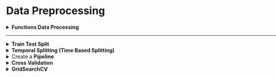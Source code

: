 # Data Preprocessing

<div style='width:1000px;margin:auto'>

<details><summary> <b>Functions Data Processing</b> </summary>
<p>
<p><a href="file:///media/mosaab/Volume/Personal/Development/Courses%20Docs/Kaggle's%20Notebooks/5_Cargo%20Rican%20HouseHold/2_Featuretools%20for%20Good.html"><b>Notebook</b></a> </p>

<ol>
<li>Remove any <b>duplicated</b> columns.</li>

<li>Replace <b>infinite</b> values with <b>np.nan</b></li>

<li>Remove columns with a <b>missing percentage </b>above the <em>missing_threshold</em></li>

<li>Remove columns with only a <b>single unique value.</b></li>

<li>Remove one out of every pair of columns with a <b>correlation</b> threshold above the correlation_threshold</li>

<li>Extract the <b>training</b> and <b>testing</b> data along with <b>labels</b> and <b>ids</b> (needed for making submissions)</li>
</ol>

~~~python
def post_process(feature_matrix, missing_threshold=.95, correlation_threshold=.95):
    # Remove duplicated features.
    start_features  = feature_matrix.shape[1]
    feature_matrix = feature_matrix.loc[:, ~feature_matrix.columns.duplicated()]
    n_duplicated   = start_features - feature_matrix.shape[1]
    print(f'~> There were {bg(n_duplicated)} duplicated features.')
    
    feature_matrix = feature_matrix.replace({np.inf: np.nan, -np.inf: np.nan}).reset_index()
    
    # Extract the Id and Target Columns.
    ids    = list(feature_matrix.pop('idhogar'))
    labels = list(feature_matrix.pop('Target'))
    
    # Drop any columns drived from column 'Target'
    drop_cols = []
    for col in feature_matrix:
        if col == 'Target':
            pass
        elif 'Target' in col:
            drop_cols.append(col)
    
    feature_matrix = feature_matrix[[x for x in feature_matrix if x not in drop_cols]]
    
    # One-Hot Encoding (if necessery)
    feature_matrix  = pd.get_dummies(feature_matrix, drop_first=True)
    n_start_feature = feature_matrix.shape[1]
    print(f'~> Original Shape: {bg(n_start_feature)}.')
    
    
    # Find the missing values
    missing             = pd.DataFrame(feature_matrix.isnull().sum())
    missing['fraction'] = missing[0] / feature_matrix.shape[0]
    missing.sort_values('fraction', ascending=False, inplace=True)
    
    # Missing Above threshold
    missing_cols   = list(missing[missing['fraction'] > missing_threshold].index)
    n_missing_cols = len(missing_cols)
    
    # Remove missing columns
    feature_matrix = feature_matrix[[col for col in feature_matrix if col not in missing_cols]]
    print(f'~> There were {bg(n_missing_cols)} missing columns above threshold = {colored(missing_threshold, "green")}.')
    
    unique_counts        = pd.DataFrame(feature_matrix.nunique()).sort_values(0, ascending=False)
    zero_variance_cols   = list(unique_counts[unique_counts[0] == 1].index)
    n_zero_variance_cols = len(zero_variance_cols)
    
    # Remove zero variance columns
    feature_matrix = feature_matrix[[col for col in feature_matrix if col not in zero_variance_cols]]
    print(f'~> There were {bg(n_zero_variance_cols)} columns with zero variance.')
    
    # Correlations.
    corr_matrix = feature_matrix.corr().abs()
    upper       = corr_matrix.where(np.triu(np.ones(corr_matrix.shape), k=1).astype(np.bool))
    to_drop     = [column for column in upper.columns if any(upper[column] > correlation_threshold)]
    
    n_collinear = len(to_drop)
    
    feature_matrix = feature_matrix[[x for x in feature_matrix if x not in to_drop]]
    print(f'~> There were {bg(n_collinear)} highly correlated columns above threshold = {colored(correlation_threshold, "green")}.')
    
    # Total number of columns removed.
    total_removed = n_collinear + n_duplicated + n_missing_cols + n_zero_variance_cols
    print(f'~> Total Number columns removed = {bg(total_removed)}.')
    print(f'~> Shape after removing: {bg(feature_matrix.shape, "s")}.')
    
    # Add the ids and target
    feature_matrix['idhogar'] = ids
    feature_matrix['Target']  = labels
    
    # Extract traing and test datasets.
    train = feature_matrix[feature_matrix.Target.notnull()]
    test  = feature_matrix[feature_matrix.Target.isnull()]
    
    # Subset to houses with a head of household
    train = train[train['idhogar'].isin(list(train_valid['idhogar']))]
    test = test[test['idhogar'].isin(list(test_valid['idhogar']))]
    
    train_labels = np.array(train.pop('Target')).reshape((-1,))
    test_ids     = list(test.pop('idhogar'))
    
    train, test = train.align(test, join='inner', axis=1)
    
    assert (len(train_labels) == train.shape[0]), 'Labels must be the same length as number of training.'
    assert (len(test_ids) == test.shape[0]), 'Test ids must equal the number of test observations.'
    
    return train, train_labels, test, test_ids
~~~

</p>
</details>

<hr>

<details><summary> <b>Train Test Split</b> </summary>
<p style="margin: 0">
<p>1) <a href="file:///media/mosaab/Volume/Personal/Development/Courses%20Docs/Data%20Science/10_%20K-Nearest%20Neighbors/1_step-by-step-diabetes-classification-knn-detailed.html#Test-Train-Split-and-Cross-Validation-methods">Explanation for <b>Train<em>Test</em>Split</b></a> <br>
2) <a href="file:///media/mosaab/Volume/Personal/Development/Courses%20Docs/Data%20Science/10_%20K-Nearest%20Neighbors/2_KNN%20-%20Full%20Pipeline.html#Train-Test-Split">Train Test Split notebook</a></p>
~~~
from sklearn.model_selection import train_test_split
X_train, X_test, y_train, y_test = train_test_split(
    df_feat, y, test_size=0.4, random_state=42)
~~~
</p>
</details>

<details><summary> <b>Temporal Splitting (Time Based  Splitting)</b> </summary>
<p>
~~~python
split_train = int(len(data) * .8)
split_test  = int(len(data) * .2)

X_train = data[:split_train]
y_train = data[:split_train]['Target']

X_test = data[-split_test:]
y_test = data[-split_test:]['Target']
~~~
</p>
</details>

<details><summary> <b>Make Scorer</b> </summary>
<p>
<p><a href="file:///media/mosaab/Volume/Personal/Development/Courses%20Docs/Sklearn/sklearn.metrics.make_scorer.html#sklearn-metrics-make-scorer"><b>Sklearn Docs</b></a> </p>
~~~python
from sklearn.metrics import f1_score, make_scorer

scorer = make_scorer(f1_score, greater_is_better=True, average='macro')

~~~
</p>
</details>

<details><summary> Create a <b>Pipeline</b> </summary>
<p>
<p><a href="file:///media/mosaab/Volume/Personal/Development/Courses%20Docs/Kaggle's%20Notebooks/5_Cargo%20Rican%20HouseHold/1_Costa%20Rican%20Household%20Poverty%20Level%20Prediction.html"><b>Notebook</b></a> </p>
~~~python
from sklearn.preprocessing import Imputer, MinMaxScaler
from sklearn.pipeline import Pipeline

pipeline = Pipeline([('imputer', Imputer(strategy='meadian')),
                     ('scaler', MinMaxScaler())])

# Fit and transform the training data
train_set = pipeline.fit_transform(train_set)
test_st   = pipeline.transform(test_set)
~~~
</p>
</details>

<details><summary> <b>K-Fold CV</b> </summary><p>
```
# Using Custom Stratified K-folds
def Stratified_kfolds(alg, X, y):
    score_valid = 0
    skf = StratifiedKFold(n_splits=2, shuffle=True, random_state=33)
    
    for train_idx, valid_idx in skf.split(X, y):
        X_train, X_valid = X.iloc[train_idx], X.iloc[valid_idx]
        y_train, y_valid = y.iloc[train_idx], y.iloc[valid_idx]

        # One-Hot Encoding
        ohe_enc_keyword  = CountVectorizer()
#         ohe_enc_location = CountVectorizer()
        ohe_enc_text     = CountVectorizer(max_df=.9, min_df=3)

        # Transform Train data
        keyword_train    = ohe_enc_keyword.fit_transform(X_train['keyword'])
#         location_train   = ohe_enc_location.fit_transform(X_train['location'])
        text_train       = ohe_enc_text.fit_transform(X_train['text'])

        # Transform Validation data.
        keyword_valid    = ohe_enc_keyword.transform(X_valid['keyword'])
#         location_valid   = ohe_enc_location.transform(X_valid['location'])
        text_valid       = ohe_enc_text.transform(X_valid['text'])

        ## Merge Training data.
        X_train = hstack((keyword_train, text_train)).tocsr()

        ## Merge Validation data
        X_valid = hstack((keyword_valid, text_valid)).tocsr()

        # ML Models.
        alg.fit(X_train.todense(), y_train)
        y_pred_valid = alg.predict(X_valid.todense())
        score_valid  += f1_score(y_valid, y_pred_valid)
        
    return score_valid/skf.n_splits
```

</p></details>

<details><summary> <b>Cross_val_score</b> </summary>
<p>
~~~python
model = RF(n_estimators=100, n_jobs=-1)

# 10 Fold cross validation
cv_results = cross_val_score(model, train_set, train_labels, cv=10, scoring=scorer)

print(f'~> 10 Fold Cross Validation F1 Score = {bg(round(cv_results.mean(), 4), "s")} with std = {bg(round(cv_results.std(), 4), "s")}')
~~~
</p>
</details>

<details><summary><b>Cross Validation</b></summary>
<p style="margin: 0">
<p>1) <a href="file:///media/mosaab/Volume/Personal/Development/Courses%20Docs/Data%20Science/10_%20K-Nearest%20Neighbors/1_step-by-step-diabetes-classification-knn-detailed.html#Test-Train-Split-and-Cross-Validation-methods">Explanation for <b>Cross Validation</b></a> </p>
</p>
</details>

<details><summary> <b>GridSearchCV</b> </summary>
<p style="margin: 0">
<p>1) <a href="file:///media/mosaab/Volume/Personal/Development/Courses%20Docs/Data%20Science/10_%20K-Nearest%20Neighbors/1_step-by-step-diabetes-classification-knn-detailed.html#Hyper-Parameter-optimization">Explanation of <b>GridSearch</b>.</a> <br>
2) <a href="file:///media/mosaab/Volume/Personal/Development/Courses%20Docs/Data%20Science/10_%20K-Nearest%20Neighbors/2_KNN%20-%20Full%20Pipeline.html#Hyperparameter-Tunning-&amp;-Cross-Validation">Hyperparameter Tunning &amp; Cross validation</a> </p>
~~~
# Load the model
from sklearn.model_selection import GridSearchCV

# Select the range of parameters
param_grid = {'n_neighbors': np.arange(1, 50)}

# Activate the GridSearchCV
knn = KNeighborsClassifier()
knn_cv = GridSearchCV(knn, param_grid, cv=5)
knn_cv.fit(X, y)

# Calculate the Training score
print('The Best Score for training =', knn_cv.best_score_*100,'%')

# See the Best K value
print('The Best parameters (K) =', knn_cv.best_params_['n_neighbors'])
~~~
</p>
</details>

<details><summary> <b>Randomized Search</b> </summary><p>

</p></details> 

<hr>

<details><summary><b style='font-size:20px'>Bayesian Optimization</b> </summary><p><ul>

<details><summary> <b>LinearSVC</b> </summary><p>
```
def svc_cv(C, data, targets):
    alg   = LinearSVC(C=C, random_state=33, penalty='l2')
    score = Stratified_kfolds(alg, data, targets)
    return score

def optimize_svc(data, targets):
    def svc_crossval(expC):
        C = 10 ** expC
        return svc_cv(C=C, data=data, targets=targets)
    
    optimizer = BayesianOptimization(
        f=svc_crossval,
        pbounds={'expC': (-6, 5)},
        random_state=33,
        verbose=2,

    )
    optimizer.maximize(n_iter=30, init_points=5)
    
    print(f"~> Final Result: {optimizer.max}")
    
# Optimize
optimize_svc(X, y)
```
</p></details>

<details><summary> <b>RidgeClassifier</b> </summary><p>
```
# Define Ridge CV
def ridge_cv(alpha, data, targets):
    alg = RidgeClassifier(alpha=alpha, random_state=33)
    score = Stratified_kfolds(alg, data, targets)
    return score
    
# Optimization Strategy
def optimize_ridge(data, targets):
    def ridge_crossval(expAlpha):
        alpha = 10 ** expAlpha
        return ridge_cv(alpha=alpha, data=data, targets=targets)
    
    optimizer = BayesianOptimization(
        f=ridge_crossval,
        pbounds={'expAlpha': (-7, 5)},
        random_state=33,
        verbose=2
    )
    optimizer.maximize(n_iter=20, init_points=5)
    
    print(f"~> Best parameters: {optimizer.max}")
    
# Run the optimization
optimize_ridge(X, y)
```
</p></details>

<details><summary> <b>Multi-nomial Naive Bayes</b> </summary><p>
```
# CV Strategy
def nb_cv(alpha, data, targets):
    alg = MultinomialNB(alpha=alpha)
    return Stratified_kfolds(alg, data, targets)
    
def nb_crossval(expAlpha):
    alpha = 10**expAlpha
    return nb_cv(alpha=alpha, data=X, targets=y)

optimizer = BayesianOptimization(
    f=nb_crossval,
    pbounds={'expAlpha': (-6, 5)},
    random_state=33,
    verbose=2
)

# Optimize
optimizer.maximize(
    n_iter=30,
    init_points=5
)

print(f"~> Best Result: {optimizer.max}")
```
</p></details>

<details><summary> <b>Gaussian Naive Bayes</b> </summary><p>
```
# CV Strategy
def nb2_cv(alpha, data, targets):
    alg = GaussianNB(var_smoothing=alpha)
    return Stratified_kfolds(alg, data, targets)

def nb2_crossval(expAlpha):
    alpha = 10**expAlpha
    return nb2_cv(alpha=alpha, data=X, targets=y)

optimizer = BayesianOptimization(
    f=nb2_crossval,
    pbounds={'expAlpha': (-9, 5)},
    random_state=33,
    verbose=2
)
# Optimize
optimizer.maximize(
    n_iter=30,
    init_points=5
)

print(f"~> Best Result: {optimizer.max}")
```
</p></details>

<details><summary> <b>XGBoostClassifier</b> </summary><p>
```
# Importing
from sklearn.model_selection import cross_val_score
from bayes_opt import BayesianOptimization

def xgboost_cv(max_depth,
               learning_rate,
               n_estimators,
               gamma,
               min_child_weight,
               max_delta_step,
               subsample,
               colsample_bytree,
               silent=True,
               nthread=-1):
    return cross_val_score(xgb.XGBClassifier(max_depth=int(max_depth),
                                             learning_rate=learning_rate,
                                             n_estimators=int(n_estimators),
                                             silent=silent,
                                             nthread=nthread,
                                             gamma=gamma,
                                             min_child_weight=min_child_weight,
                                             max_delta_step=max_delta_step,
                                             subsample=subsample,
                                             colsample_bytree=colsample_bytree),
                          X_train,
                          y_train,
                          scoring="f1",
                          cv=3).mean()

# Define Bayesian Optimization
optimizer = BayesianOptimization(xgboost_cv,
                                 {'max_depth': (5, 10),
                                  'learning_rate': (0.01, 0.3),
                                  'n_estimators': (50, 1000),
                                  'gamma': (1., 0.01),
                                  'min_child_weight': (2, 10),
                                  'max_delta_step': (0, 0.1),
                                  'subsample': (0.7, 0.8),
                                  'colsample_bytree' :(0.5, 0.99)
                                  })
# Run the optimization
optimizer.maximize(n_iter=20,
                   init_points=5)

print(optimizer.max)

# Check the score of the tunned model
params                 = optimizer.max['params']
params['max_depth']    = int(params['max_depth'])
params['n_estimators'] = int(params['n_estimators'])

alg = xgb.XGBClassifier(**params)
alg.fit(X_train, y_train)

y_pred_train = alg.predict(X_train)
y_pred_valid = alg.predict(X_valid)

print(f"F1_score on train data: {bg(f1_score(y_train, y_pred_train))}")
print(f"F1_score on Valid data: {bg(f1_score(y_valid, y_pred_valid))}")
```
</p></details>

<details><summary> <b>Stacking</b> </summary><p>
```
from mlxtend.classifier import StackingClassifier

def stacking1_cv(C, data, targets):
    lr    = LogisticRegression(C=C, penalty='l2', n_jobs=-1)
    sclf  = StackingClassifier(classifiers=[alg1, alg2, alg3], meta_classifier=lr)
    return  Stratified_kfolds(sclf, data, targets)
    
def stacking1_crossval(expC):
    C = 10 ** expC
    return stacking1_cv(C=C, data=X, targets=y)

optimizer = BayesianOptimization(
    f=stacking1_crossval,
    pbounds={'expC': (-9, 5)},
    random_state=33,
    verbose=2,

)
optimizer.maximize(n_iter=10, init_points=10)

print(f"~> Final Result: {optimizer.max}")
```
</p></details>

<details><summary> <b>LightGBM</b> </summary><p>
<ul>
<li><a href="file:///media/mosaab/Volume/Personal/Development/Courses%20Docs/Bayesian%20Optimization%20From%20Scratch/0_html/2_Bayesian%20Optimization%20for%20LightGBM.html">Using<b> Bayesian Optimization</b> library</a></li>

<li><a href="./6_data_processing/hyperopt_for_lightgbm_with_f1_score.html">Using<b> hyperopt</b> library</a></li>
</ul>
</p></details>

<details><summary> <b>Catboost</b> </summary><p>
<ul>

<li><a href="./6_data_processing/hyperopt_for_catboost.html">Using<b> hyperopt</b> library</a></li>
</ul>
</p></details>

<li><a href="file:///media/mosaab/Volume/Personal/Development/Courses%20Docs/Bayesian%20Optimization%20From%20Scratch/0_html/1_Bayesian%20Optimization.html">For <b>Sklearn Models</b></a></li>



</ul></p></details>

</div>



